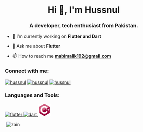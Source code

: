 <h1 align="center">Hi 👋, I'm Hussnul</h1>
<h3 align="center">A developer, tech enthusiast from Pakistan.</h3>

- 🔭 I’m currently working on **Flutter and Dart**

- 💬 Ask me about **Flutter**

- 📫 How to reach me **mabimalik192@gmail.com**

<h3 align="left">Connect with me:</h3>
<p align="left">
<a href="#" target="_blank"><img align="center" src="https://raw.githubusercontent.com/rahuldkjain/github-profile-readme-generator/master/src/images/icons/Social/twitter.svg" alt="hussnul" height="30" width="40" /></a>
<a href="#" target="_blank"><img align="center" src="https://raw.githubusercontent.com/rahuldkjain/github-profile-readme-generator/master/src/images/icons/Social/instagram.svg" alt="hussnul" height="30" width="40" /></a>
   <a href="#" target="_blank"><img align="center" src="https://desiprogrammer.com/static/icons/facebook.svg" alt="hussnul" height="50" width="40" /></a>
</p>

<h3 align="left">Languages and Tools:</h3>
<p align="left"> <a href="https://flutter.dev" target="_blank"> 
   <img src="https://www.vectorlogo.zone/logos/flutterio/flutterio-icon.svg" alt="flutter" width="40" height="40"/> </a><a href="https://dart.dev" target="_blank">
   <img src="https://www.vectorlogo.zone/logos/dartlang/dartlang-icon.svg" alt="dart" width="40" height="40"/> </a> <a href="https://developer.mozilla.org/en-US/docs/Web/JavaScript" target="_blank" rel="noreferrer">
 <img src="https://raw.githubusercontent.com/devicons/devicon/master/icons/cplusplus/cplusplus-original.svg" alt="cplusplus" width="40" height="40"/> </a>
</p>

<p>&nbsp;<img align="center" src="https://github-readme-stats.vercel.app/api?username=HussnulMaab192&show_icons=true&locale=en" alt="zain" />
</p>



